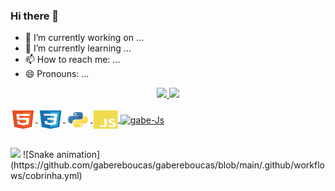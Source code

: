 ### Hi there 👋

- 🔭 I’m currently working on ...
- 🌱 I’m currently learning ...
- 📫 How to reach me: ...
- 😄 Pronouns: ...

<div align="center">
  <a href="https://github.com/gabereboucas">
  <img height="180em" src="https://github-readme-stats.vercel.app/api?username=gabereboucas&show_icons=true&theme=radical&include_all_commits=true&count_private=true"/>
  <img height="180em" src="https://github-readme-stats.vercel.app/api/top-langs/?username=gabereboucas&layout=compact&langs_count=7&theme=radical"/>
</div>
  
<div style="display: inline_block"><br>
  <img align="center" alt="gabe-HTML" height="30" width="40" src="https://raw.githubusercontent.com/devicons/devicon/master/icons/html5/html5-original.svg">
  <img align="center" alt="gabe-CSS" height="30" width="40" src="https://raw.githubusercontent.com/devicons/devicon/master/icons/css3/css3-original.svg">         
  <img align="center" alt="gabe-Python" height="30" width="40" src="https://raw.githubusercontent.com/devicons/devicon/master/icons/python/python-original.svg">
  <img align="center" alt="gabe-Js" height="30" width="40" src="https://raw.githubusercontent.com/devicons/devicon/master/icons/javascript/javascript-plain.svg">
  <img align="center" alt="gabe-Js" height="30" width="40" src="https://cdn.jsdelivr.net/gh/devicons/devicon/icons/c/c-original.svg">
</div>
  
  ##
  
<div style="display: inline_block">
  <a img height="180em" href="https://www.linkedin.com/in/gabriel-rebouças-4489141b4/" tagert="_blank"><img src="https://img.shields.io/badge/LinkedIn-0077B5?style=for-the-badge&logo=linkedin&logoColor=white" target="_blank"></a>
![Snake animation](https://github.com/gabereboucas/gabereboucas/blob/main/.github/workflows/cobrinha.yml)
</div>
